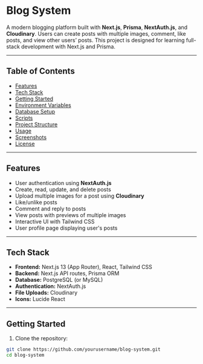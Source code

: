 # Blog System

A modern blogging platform built with **Next.js**, **Prisma**, **NextAuth.js**, and **Cloudinary**. Users can create posts with multiple images, comment, like posts, and view other users’ posts. This project is designed for learning full-stack development with Next.js and Prisma.

---

## Table of Contents

- [Features](#features)
- [Tech Stack](#tech-stack)
- [Getting Started](#getting-started)
- [Environment Variables](#environment-variables)
- [Database Setup](#database-setup)
- [Scripts](#scripts)
- [Project Structure](#project-structure)
- [Usage](#usage)
- [Screenshots](#screenshots)
- [License](#license)

---

## Features

- User authentication using **NextAuth.js**
- Create, read, update, and delete posts
- Upload multiple images for a post using **Cloudinary**
- Like/unlike posts
- Comment and reply to posts
- View posts with previews of multiple images
- Interactive UI with Tailwind CSS
- User profile page displaying user's posts

---

## Tech Stack

- **Frontend:** Next.js 13 (App Router), React, Tailwind CSS  
- **Backend:** Next.js API routes, Prisma ORM  
- **Database:** PostgreSQL (or MySQL)  
- **Authentication:** NextAuth.js  
- **File Uploads:** Cloudinary  
- **Icons:** Lucide React  

---

## Getting Started

1. Clone the repository:

```bash
git clone https://github.com/yourusername/blog-system.git
cd blog-system
